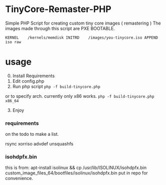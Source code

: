 # TinyCore-Remaster-PHP
Simple PHP Script for creating custom tiny core images ( remastering )
The images made through this script are PXE BOOTABLE.

`
KERNEL    /kernels/memdisk
INITRD    /images/you-tinycore.iso
APPEND    iso raw
`

# usage
0. Install Requirements
1. Edit config.php
2. Run php script
`
php -f build-tinycore.php
`

or to specify arch. currently only x86 works. 
`
php -f build-tinycore.php x86_64
`

3. Enjoy



### requirements
on the todo to make a list. 

rsync
xorriso
advdef
unsquashfs

### isohdpfx.bin
this is from: apt-install isolinux && cp /usr/lib/ISOLINUX/isohdpfx.bin custom_image_files_64/bootfiles/isolinux/isohdpfx.bin
put in repo for convenience. 